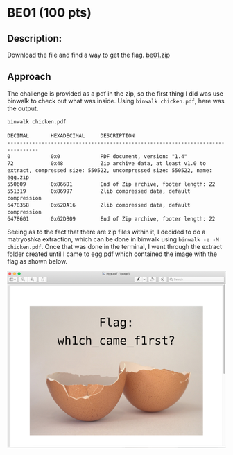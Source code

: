 # BE01 (100 pts)

## Description: 
Download the file and find a way to get the flag.
[be01.zip](be01.zip)
## Approach
The challenge is provided as a pdf in the zip, so the first thing I did was use binwalk to check out what was inside. Using `binwalk chicken.pdf`, here was the output.
```console
binwalk chicken.pdf

DECIMAL       HEXADECIMAL     DESCRIPTION
--------------------------------------------------------------------------------
0             0x0             PDF document, version: "1.4"
72            0x48            Zip archive data, at least v1.0 to extract, compressed size: 550522, uncompressed size: 550522, name: egg.zip
550609        0x866D1         End of Zip archive, footer length: 22
551319        0x86997         Zlib compressed data, default compression
6478358       0x62DA16        Zlib compressed data, default compression
6478601       0x62DB09        End of Zip archive, footer length: 22
```
Seeing as to the fact that there are zip files within it, I decided to do a matryoshka extraction, which can be done in binwalk using `binwalk -e -M chicken.pdf`. Once that was done in the terminal, I went through the extract folder created until I came to egg.pdf which contained the image with the flag as shown below.

![flag](BE01_Flag.png)
